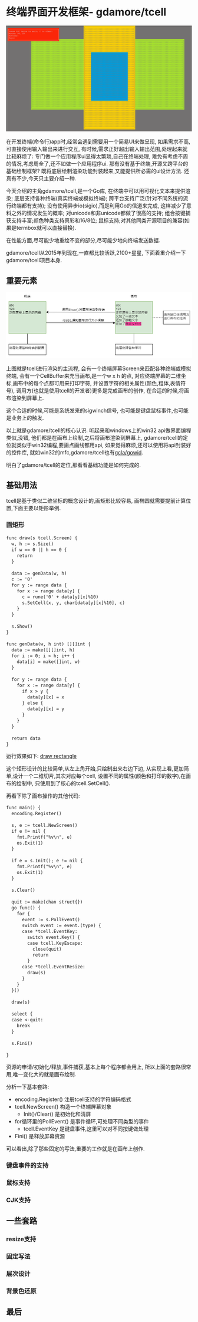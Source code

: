 # 终端界面开发框架- gdamore/tcell

![demo例子][tcell]

在开发终端(命令行)app时,经常会遇到需要用一个简易UI来做呈现,
如果需求不高,可直接使用输入输出来进行交互,
有时候,需求正好超出输入输出范围,处理起来就比较麻烦了:
专门做一个应用程序ui显得太繁琐,自己在终端处理,
难免有考虑不周的情况,考虑周全了,还不如做一个应用程序ui.
那有没有基于终端,开源又跨平台的基础绘制框架?
既将底层绘制渲染功能封装起来,又能提供所必需的ui设计方法.
还真有不少,今天只主要介绍一种.

今天介绍的主角gdamore/tcell,是一个Go库,
在终端中可以用可视化文本来提供渲染;
底层支持各种终端(真实终端或模拟终端);
跨平台支持广泛(针对不同系统的流行终端都有支持);
没有使用异步io(sigio),而是利用Go的信道来完成,
这样减少了意料之外的情况发生的概率;
对unicode和非unicode都做了很高的支持;
组合按键捕获支持丰富;颜色种类支持真彩和16/8位;
鼠标支持;对其他同类开源项目的兼容(如果是termbox就可以直接替换).

在性能方面,尽可能少地重绘不变的部分,尽可能少地向终端发送数据.

gdamore/tcell从2015年到现在,一直都比较活跃,2100+星星,
下面着重介绍一下gdamore/tcell项目本身.

## 重要元素

![渲染的主要逻辑][draw]

上图就是tcell进行渲染的主流程,
会有一个终端屏幕Screen来匹配各种终端或模拟终端,
会有一个CellBuffer来充当画布,是一个w x h 的点,
对应终端屏幕的二维坐标,画布中的每个点都可用来打印字符,
并设置字符的相关属性(颜色,粗体,表情符号),
调用方(也就是使用tcell的开发者)更多是完成画布的创作,
在合适的时候,将画布渲染到屏幕上.

这个合适的时候,可能是系统发来的sigwinch信号,
也可能是键盘鼠标事件,也可能是业务上的触发.

以上就是gdamore/tcell的核心认识.
听起来和windows上的win32 api做界面编程类似,没错,
他们都是在画布上绘制,之后将画布渲染到屏幕上,
gdamore/tcell的定位就类似于win32编程,要画点画线都用api,
如果觉得麻烦,还可以使用将api封装好的控件库,
就如win32的mfc,gdamore/tcell也有[gcla/gowid][gowid].

明白了gdamore/tcell的定位,那看看基础功能是如何完成的.

## 基础用法

tcell是基于类似二维坐标的概念设计的,画矩形比较容易,
画椭圆就需要提前计算位置,下面主要以矩形举例.

### 画矩形

    func draw(s tcell.Screen) {
      w, h := s.Size()
      if w == 0 || h == 0 {
        return
      }

      data := genData(w, h)
      c := '0'
      for y := range data {
        for x := range data[y] {
          c = rune('0' + data[y][x]%10)
          s.SetCell(x, y, char[data[y][x]%10], c)
        }
      }

      s.Show()
    }

    func genData(w, h int) [][]int {
      data := make([][]int, h)
      for i := 0; i < h; i++ {
        data[i] = make([]int, w)
      }

      for y := range data {
        for x := range data[y] {
          if x > y {
            data[y][x] = x
          } else {
            data[y][x] = y
          }
        }
      }

      return data
    }

运行效果如下:
[draw rectangle][rectangle]

这个矩形设计的比较简单,从左上角开始,只绘制出来右边下边,
从实现上看,更加简单,设计一个二维切片,其次对应每个cell,
设置不同的属性(颜色和打印的数字),在画布的绘制中,
只使用到了核心的tcell.SetCell().

再看下除了画布操作的其他代码:

    func main() {
      encoding.Register()

      s, e := tcell.NewScreen()
      if e != nil {
        fmt.Printf("%v\n", e)
        os.Exit(1)
      }

      if e = s.Init(); e != nil {
        fmt.Printf("%v\n", e)
        os.Exit(1)
      }

      s.Clear()

      quit := make(chan struct{})
      go func() {
        for {
          event := s.PollEvent()
          switch event := event.(type) {
          case *tcell.EventKey:
            switch event.Key() {
            case tcell.KeyEscape:
              close(quit)
              return
            }
          case *tcell.EventResize:
            draw(s)
          }
        }
      }()

      draw(s)

      select {
      case <-quit:
        break
      }

      s.Fini()

    }

资源的申请/初始化/释放,事件捕获,基本上每个程序都会用上,
所以上面的套路很常用,唯一变化大的就是画布绘制.

分析一下基本套路:

- encoding.Register() 注册tcell支持的字符编码格式
- tcell.NewScreen() 构造一个终端屏幕对象
  - Init()/Clear() 是初始化和清屏
- for循环里的PollEvent() 是事件循环,可处理不同类型的事件
  - tcell.EventKey 是键盘事件,这里可以对不同按键做处理
- Fini() 是释放屏幕资源

可以看出,除了那些固定的写法,重要的工作就是在画布上创作.

### 键盘事件的支持

### 鼠标支持

### CJK支持

## 一些套路

### resize支持

### 固定写法

### 层次设计

### 背景色还原

## 最后

[tcell]: /tcell/summary/tcell.PNG
[draw]: /tcell/summary/draw.PNG
[gowid]: https://github.com/gcla/gowid
[rectangle]: /tcell/summary/rectangle.PNG

